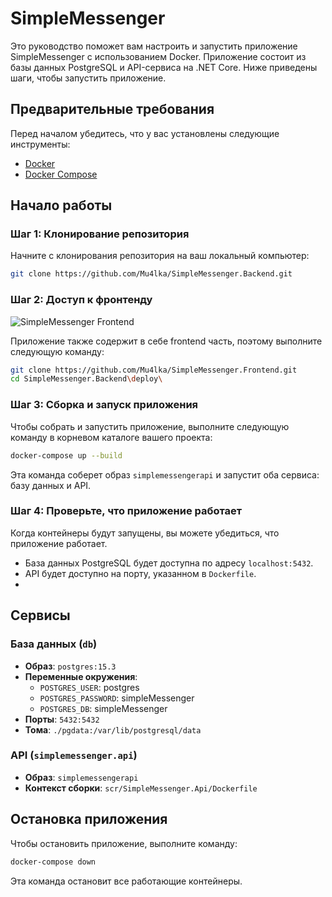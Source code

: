 # SimpleMessenger

Это руководство поможет вам настроить и запустить приложение SimpleMessenger с использованием Docker. Приложение состоит из базы данных PostgreSQL и API-сервиса на .NET Core. Ниже приведены шаги, чтобы запустить приложение.

## Предварительные требования

Перед началом убедитесь, что у вас установлены следующие инструменты:

- [Docker](https://www.docker.com/)
- [Docker Compose](https://docs.docker.com/compose/)

## Начало работы

### Шаг 1: Клонирование репозитория

Начните с клонирования репозитория на ваш локальный компьютер:

```bash
git clone https://github.com/Mu4lka/SimpleMessenger.Backend.git
```

### Шаг 2: Доступ к фронтенду
![SimpleMessenger Frontend](https://github.com/Mu4lka/SimpleMessanger.Frontend/blob/main/simpleMessangerFront.png)

Приложение также содержит в себе frontend часть, поэтому выполните следующую команду:

```bash
git clone https://github.com/Mu4lka/SimpleMessenger.Frontend.git
cd SimpleMessenger.Backend\deploy\
```

### Шаг 3: Сборка и запуск приложения

Чтобы собрать и запустить приложение, выполните следующую команду в корневом каталоге вашего проекта:

```bash
docker-compose up --build
```

Эта команда соберет образ `simplemessengerapi` и запустит оба сервиса: базу данных и API.

### Шаг 4: Проверьте, что приложение работает

Когда контейнеры будут запущены, вы можете убедиться, что приложение работает.

- База данных PostgreSQL будет доступна по адресу `localhost:5432`.
- API будет доступно на порту, указанном в `Dockerfile`.
- 
## Сервисы

### База данных (`db`)

- **Образ**: `postgres:15.3`
- **Переменные окружения**:
  - `POSTGRES_USER`: postgres
  - `POSTGRES_PASSWORD`: simpleMessenger
  - `POSTGRES_DB`: simpleMessenger
- **Порты**: `5432:5432`
- **Тома**: `./pgdata:/var/lib/postgresql/data`

### API (`simplemessenger.api`)

- **Образ**: `simplemessengerapi`
- **Контекст сборки**: `scr/SimpleMessenger.Api/Dockerfile`

## Остановка приложения

Чтобы остановить приложение, выполните команду:

```bash
docker-compose down
```

Эта команда остановит все работающие контейнеры.
